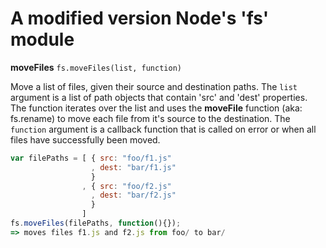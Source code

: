 # A modified version Node's 'fs' module

**moveFiles** `fs.moveFiles(list, function)`

Move a list of files, given their source and destination paths. The `list` argument is a list of path objects that contain 'src' and 'dest' properties. The function iterates over the list and uses the **moveFile** function (aka: fs.rename) to move each file from it's source to the destination. The `function` argument is a callback function that is called on error or when all files have successfully been moved.

```javascript
var filePaths = [ { src: "foo/f1.js"
                  , dest: "bar/f1.js"
                  }
                , { src: "foo/f2.js"
                  , dest: "bar/f2.js"
                  }
                ]
fs.moveFiles(filePaths, function(){});
=> moves files f1.js and f2.js from foo/ to bar/
```
